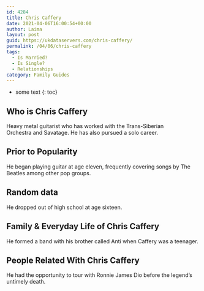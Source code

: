 ```yaml
---
id: 4284
title: Chris Caffery
date: 2021-04-06T16:00:54+00:00
author: Laima
layout: post
guid: https://ukdataservers.com/chris-caffery/
permalink: /04/06/chris-caffery
tags:
  - Is Married?
  - Is Single?
  - Relationships
category: Family Guides
---
```


* some text
{: toc}


## Who is Chris Caffery
                  
                  
                  
Heavy metal guitarist who has worked with the Trans-Siberian Orchestra and Savatage. He has also pursued a solo career.
                  
              
            
              
            
                
                
                
## Prior to Popularity
                  
                  
                  
He began playing guitar at age eleven, frequently covering songs by The Beatles among other pop groups.
                  
              
            
              
            
                
                
                
## Random data
                  
                  
                  
He dropped out of high school at age sixteen.
                  
              
            
              
            
                
                
                
## Family & Everyday Life of Chris Caffery
                  
                  
                  
He formed a band with his brother called Anti when Caffery was a teenager.
                  
              
            
              
            
                
                
                
## People Related With Chris Caffery
                  
                  
                  
He had the opportunity to tour with Ronnie James Dio before the legend&#8217;s untimely death.
                  
              
            
              
            
                
              
            
              
              
            
            
              
            
          
          
          